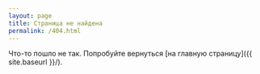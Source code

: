 ```yaml
---
layout: page
title: Страница не найдена
permalink: /404.html
---
```


Что-то пошло не так.
Попробуйте вернуться [на главную страницу]({{ site.baseurl }}/).
